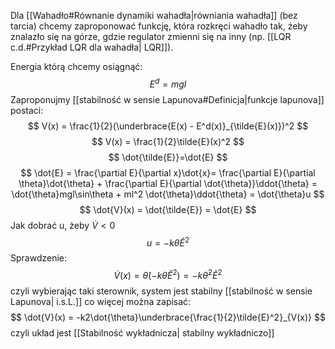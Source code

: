Dla [[Wahadło#Równanie dynamiki wahadła|równiania wahadła]] (bez tarcia) chcemy zaproponować funkcję, która rozkręci wahadło tak, żeby znalazło się na górze, gdzie regulator zmienni się na inny (np. [[LQR c.d.#Przykład LQR dla wahadła| LQR]]). 

Energia którą chcemy osiągnąć:
$$ E^d = mgl $$
Zaproponujmy [[stabilność w sensie Lapunova#Definicja|funkcje lapunova]] postaci:
$$ V(x) = \frac{1}{2}(\underbrace{E(x) - E^d(x)}_{\tilde{E}(x)})^2 $$
$$ V(x) = \frac{1}{2}\tilde{E}(x)^2 $$
$$ \dot{\tilde{E}}=\dot{E} $$
$$ \dot{E} = \frac{\partial E}{\partial x}\dot{x}= \frac{\partial E}{\partial \theta}\dot{\theta} + \frac{\partial E}{\partial \dot{\theta}}\ddot{\theta} = \dot{\theta}mgl\sin\theta + ml^2 \dot{\theta}\ddot{\theta} = \dot{\theta}u $$
$$ \dot{V}(x) = \dot{\tilde{E}} = \dot{E} $$
Jak dobrać u, żeby $\dot{V}<0$
$$ u = -k\dot{\theta}\tilde{E}^2 $$
Sprawdzenie:
$$ \dot{V}(x)=\dot{\theta}(-k\dot{\theta}\tilde{E}^2 )= -k\dot{\theta}^2\tilde{E}^2  $$
czyli wybierając taki sterownik, system jest stabilny [[stabilność w sensie Lapunova| i.s.L.]]
co więcej można zapisać:
$$ \dot{V}(x) = -k2\dot{\theta}\underbrace{\frac{1}{2}\tilde{E}^2}_{V(x)} $$
czyli układ jest [[Stabilność wykładnicza| stabilny wykładniczo]]
